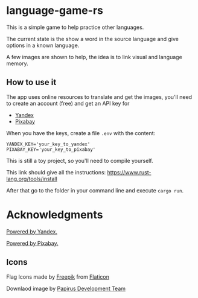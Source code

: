 # language-game-rs

This is a simple game to help practice other languages.

The current state is the show a word in the source language and give options in a known language.

A few images are shown to help, the idea is to link visual and language memory.

## How to use it

The app uses online resources to translate and get the images, you'll need to create an account (free) and get an API key for

  - [Yandex](https://translate.yandex.com/developers)
  - [Pixabay](https://pixabay.com/api/docs/)

When you have the keys, create a file `.env` with the content:
```
YANDEX_KEY='your_key_to_yandex'
PIXABAY_KEY='your_key_to_pixabay'
```

This is still a toy project, so you'll need to compile yourself.

This link should give all the instructions: https://www.rust-lang.org/tools/install

After that go to the folder in your command line and execute `cargo run`.

# Acknowledgments

[Powered by Yandex.](http://translate.yandex.com/)

[Powered by Pixabay.](https://pixabay.com/)


## Icons

Flag Icons made by [Freepik](https://www.flaticon.com/authors/freepik) from [Flaticon](https://www.flaticon.com/)

Downlaod image by [Papirus Development Team](https://github.com/PapirusDevelopmentTeam)
